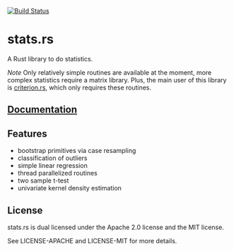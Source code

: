 [![Build Status](https://travis-ci.org/japaric/stats.rs.svg?branch=master)](https://travis-ci.org/japaric/stats.rs)

# stats.rs

A Rust library to do statistics.

*Note* Only relatively simple routines are available at the moment, more
complex statistics require a matrix library. Plus, the main user of this
library is [criterion.rs][criterion], which only requires these routines.

## [Documentation][docs]

## Features

* bootstrap primitives via case resampling
* classification of outliers
* simple linear regression
* thread parallelized routines
* two sample t-test
* univariate kernel density estimation

## License

stats.rs is dual licensed under the Apache 2.0 license and the MIT license.

See LICENSE-APACHE and LICENSE-MIT for more details.

[criterion]: https://github.com/japaric/criterion.rs
[docs]: http://japaric.github.io/stats.rs/stats/

